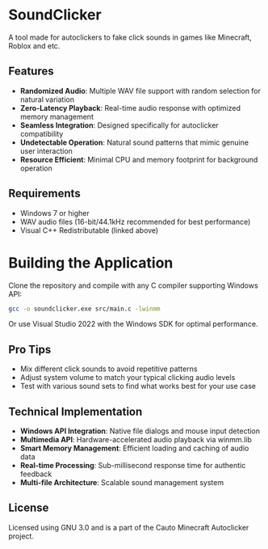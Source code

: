 # SoundClicker

A tool made for autoclickers to fake click sounds in games like Minecraft, Roblox and etc.

## Features

- **Randomized Audio**: Multiple WAV file support with random selection for natural variation
- **Zero-Latency Playback**: Real-time audio response with optimized memory management
- **Seamless Integration**: Designed specifically for autoclicker compatibility
- **Undetectable Operation**: Natural sound patterns that mimic genuine user interaction
- **Resource Efficient**: Minimal CPU and memory footprint for background operation

## Requirements

- Windows 7 or higher
- WAV audio files (16-bit/44.1kHz recommended for best performance)
- Visual C++ Redistributable (linked above)

# Building the Application
Clone the repository and compile with any C compiler supporting Windows API:

```bash
gcc -o soundclicker.exe src/main.c -lwinmm
```

Or use Visual Studio 2022 with the Windows SDK for optimal performance.

## Pro Tips

- Mix different click sounds to avoid repetitive patterns
- Adjust system volume to match your typical clicking audio levels
- Test with various sound sets to find what works best for your use case

## Technical Implementation

- **Windows API Integration**: Native file dialogs and mouse input detection
- **Multimedia API**: Hardware-accelerated audio playback via winmm.lib
- **Smart Memory Management**: Efficient loading and caching of audio data
- **Real-time Processing**: Sub-millisecond response time for authentic feedback
- **Multi-file Architecture**: Scalable sound management system


## License

Licensed using GNU 3.0 and is a part of the Cauto Minecraft Autoclicker project.
